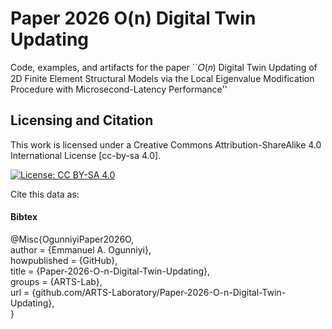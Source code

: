 # Paper 2026 O(n) Digital Twin Updating

Code, examples, and artifacts for the paper ``𝑂(𝑛) Digital Twin Updating of 2D Finite Element Structural Models via the Local Eigenvalue Modification Procedure with Microsecond-Latency Performance''




## Licensing and Citation

This work is licensed under a Creative Commons Attribution-ShareAlike 4.0 International License [cc-by-sa 4.0].

[![License: CC BY-SA 4.0](https://img.shields.io/badge/License-CC_BY--SA_4.0-lightgrey.svg)](https://creativecommons.org/licenses/by-sa/4.0/)


Cite this data as: 

#### Bibtex

@Misc{OgunniyiPaper2026O,    
  author = {Emmanuel A. Ogunniyi},  
  howpublished = {GitHub},  
  title  = {Paper-2026-O-n-Digital-Twin-Updating},  
  groups = {ARTS-Lab},    
  url    = {github.com/ARTS-Laboratory/Paper-2026-O-n-Digital-Twin-Updating},   
}

